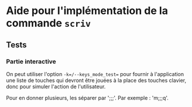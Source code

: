# Aide pour l'implémentation de la commande `scriv`

## Tests

### Partie interactive

On peut utiliser l'option `-k=/--keys_mode_test=` pour fournir à l'application une liste de touches qui devront être jouées à la place des touches clavier, donc pour simuler l'action de l'utilisateur.

Pour en donner plusieurs, les séparer par ';;;'. Par exemple : 'm;;;q'.
